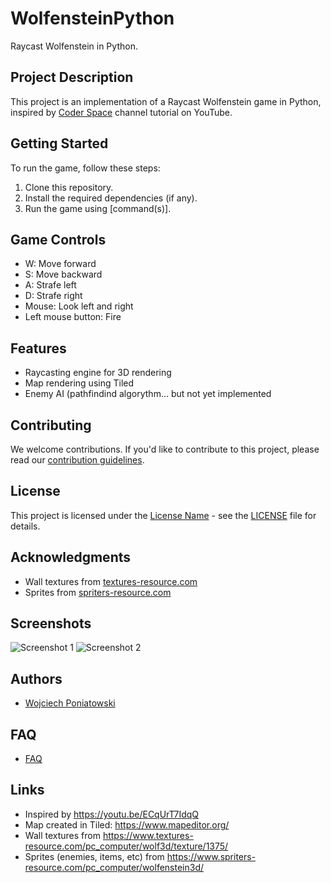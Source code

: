 # WolfensteinPython

Raycast Wolfenstein in Python.

## Project Description

This project is an implementation of a Raycast Wolfenstein game in Python, inspired by [Coder Space](https://youtu.be/ECqUrT7IdqQ) channel tutorial on YouTube.

## Getting Started

To run the game, follow these steps:

1. Clone this repository.
2. Install the required dependencies (if any).
3. Run the game using [command(s)].

## Game Controls

- W: Move forward
- S: Move backward
- A: Strafe left
- D: Strafe right
- Mouse: Look left and right
- Left mouse button: Fire

## Features

- Raycasting engine for 3D rendering
- Map rendering using Tiled
- Enemy AI (pathfindind algorythm... but not yet implemented

## Contributing

We welcome contributions. If you'd like to contribute to this project, please read our [contribution guidelines](CONTRIBUTING.md).

## License

This project is licensed under the [License Name](LICENSE) - see the [LICENSE](LICENSE) file for details.

## Acknowledgments

- Wall textures from [textures-resource.com](https://www.textures-resource.com/pc_computer/wolf3d/texture/1375/)
- Sprites from [spriters-resource.com](https://www.spriters-resource.com/pc_computer/wolfenstein3d/)

## Screenshots

![Screenshot 1](/screenshots/screenshot1.png)
![Screenshot 2](/screenshots/screenshot2.png)

## Authors

- [Wojciech Poniatowski](https://github.com/poniat)

## FAQ

- [FAQ](FAQ.md)

## Links
- Inspired by https://youtu.be/ECqUrT7IdqQ
- Map created in Tiled: https://www.mapeditor.org/
- Wall textures from https://www.textures-resource.com/pc_computer/wolf3d/texture/1375/
- Sprites (enemies, items, etc) from https://www.spriters-resource.com/pc_computer/wolfenstein3d/
